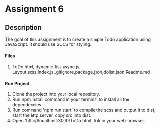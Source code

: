 # Assignment 6
## Description
The goal of this assignment is to create a simple Todo application using JavaScript. It should use SCCS for styling. 
#### Files
1. ToDo.html, dynamic-list-async.js, Layout.scss,index.js,.gitignore,package.json,dolist.json,Readme.md
#### Run Project
1. Clone the project into your local repository.
2. Run npm install command in your terminal to install all the dependencies.
3. Run command 'npm run start' to compile the scss and output it to dist, start the http server, copy src into dist.
4. Open 'http://localhost:3000/ToDo.html' link in your web-browser.